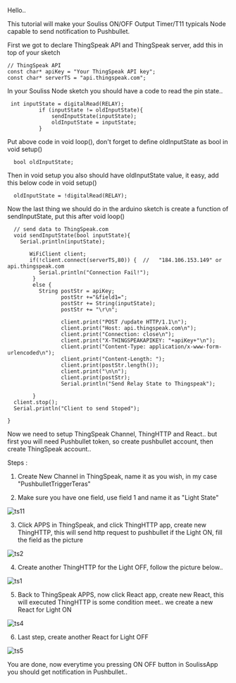 Hello..

This tutorial will make your Souliss ON/OFF Output Timer/T11 typicals Node capable to send notification to Pushbullet.

First we got to declare ThingSpeak API and ThingSpeak server, add this in top of your sketch

```
// ThingSpeak API
const char* apiKey = "Your ThingSpeak API key";
const char* serverTS = "api.thingspeak.com";
```

In your Souliss Node sketch you should have a code to read the pin state..

`````
 int inputState = digitalRead(RELAY);
          if (inputState != oldInputState){
              sendInputState(inputState);
              oldInputState = inputState;
          } 
`````

Put above code in void loop(), don't forget to define oldInputState as bool in void setup()

`  
  bool oldInputState;
` 

Then in void setup you also should have oldInputState value, it easy, add this below code in void setup()  

`  
  oldInputState = !digitalRead(RELAY);
`  

Now the last thing we should do in the arduino sketch is create a function of sendInputState, put this after void loop()

``````````````````````````````
  // send data to ThingSpeak.com
  void sendInputState(bool inputState){
    Serial.println(inputState); 
 
       WiFiClient client;
       if(!client.connect(serverTS,80)) {  //   "184.106.153.149" or api.thingspeak.com
          Serial.println("Connection Fail!");
        }
        else {
          String postStr = apiKey;
                 postStr +="&field1=";
                 postStr += String(inputState);
                 postStr += "\r\n";
 
                 client.print("POST /update HTTP/1.1\n");
                 client.print("Host: api.thingspeak.com\n");
                 client.print("Connection: close\n");
                 client.print("X-THINGSPEAKAPIKEY: "+apiKey+"\n");
                 client.print("Content-Type: application/x-www-form-urlencoded\n");
                 client.print("Content-Length: ");
                 client.print(postStr.length());
                 client.print("\n\n");
                 client.print(postStr);
                 Serial.println("Send Relay State to Thingspeak");
 
        }
  client.stop();
  Serial.println("Client to send Stoped");
  
}
``````````````````````````````

Now we need to setup ThingSpeak Channel, ThingHTTP and React.. but first you will need Pushbullet token, so create pushbullet account, then create ThingSpeak account..

Steps :

1. Create New Channel in ThingSpeak, name it as you wish, in my case "PushbulletTriggerTeras"

2. Make sure you have one field, use field 1 and name it as "Light State"

![ts11](https://cloud.githubusercontent.com/assets/12625575/8893820/87afe1ac-33ca-11e5-8455-b6cdfa0fc7f2.PNG)

3. Click APPS in ThingSpeak, and click ThingHTTP app, create new ThingHTTP, this will send http request to pushbullet if the Light ON, fill the field as the picture

![ts2](https://cloud.githubusercontent.com/assets/12625575/8893826/d39051e2-33ca-11e5-9600-716a0502995a.PNG)

4. Create another ThingHTTP for the Light OFF, follow the picture below..

![ts1](https://cloud.githubusercontent.com/assets/12625575/8893767/f16cc176-33c7-11e5-84c5-541380c2a40a.PNG)

5. Back to ThingSpeak APPS, now click React app, create new React, this will executed ThingHTTP is some condition meet.. we create a new React for Light ON

![ts4](https://cloud.githubusercontent.com/assets/12625575/8893846/a40e9eaa-33cb-11e5-9e30-f60f7544a95d.PNG)

6. Last step, create another React for Light OFF

![ts5](https://cloud.githubusercontent.com/assets/12625575/8893852/c9309792-33cb-11e5-8dae-3713ddfaa0d4.PNG)

You are done, now everytime you pressing ON OFF button in SoulissApp you should get notification in Pushbullet..
